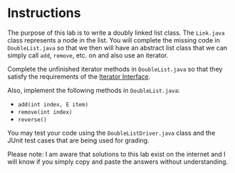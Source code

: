 # Instructions  

The purpose of this lab is to write a doubly linked list class. The `Link.java` class represents a node in the list. You will complete the missing code in `DoubleList.java` so that we then will have an abstract list class that we can simply call `add`, `remove`, etc. on and also use an iterator.

Complete the unfinished iterator methods in `DoubleList.java` so that they satisfy the requirements of the [Iterator Interface](https://docs.oracle.com/javase/10/docs/api/java/util/Iterator.html).

Also, implement the following methods in `DoubleList.java`:  

- `add(int index, E item)`
- `remove(int index)`
- `reverse()`

You may test your code using the `DoubleListDriver.java` class and the JUnit test cases that are being used for grading.

Please note: I am aware that solutions to this lab exist on the internet and I will know if you simply copy and paste the answers without understanding.
